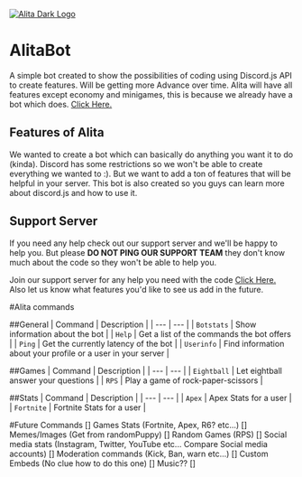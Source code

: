 [![Alita Dark Logo](https://cdn.discordapp.com/attachments/455063175277051934/679113277099474954/banner.PNG)](https://Alitabot.me 'Alita Bot')

# AlitaBot
A simple bot created to show the possibilities of coding using Discord.js API to create features. Will be getting more Advance over time. Alita will have all features except economy and minigames, this is because we already have a bot which does. [Click Here.](https://top.gg/bot/610459754258759680)

## Features of Alita
We wanted to create a bot which can basically do anything you want it to do (kinda). Discord has some restrictions so we won't be able to create everything we wanted to :). But we want to add a ton of features that will be helpful in your server. This bot is also created so you guys can learn more about discord.js and how to use it.

## Support Server
If you need any help check out our support server and we'll be happy to help you. But please **DO NOT PING OUR SUPPORT TEAM** they don't know much about the code so they won't be able to help you.

Join our support server for any help you need with the code [Click Here.](https://discord.gg/mRqjPTp)
Also let us know what features you'd like to see us add in the future.

#Alita commands

##General
| Command | Description |
| --- | --- |
| `Botstats` | Show information about the bot |
| `Help` | Get a list of the commands the bot offers |
| `Ping` | Get the currently latency of the bot |
| `Userinfo` | Find information about your profile or a user in your server |

##Games
| Command | Description |
| --- | --- |
| `Eightball` | Let eightball answer your questions |
| `RPS` | Play a game of rock-paper-scissors |

##Stats
| Command | Description |
| --- | --- |
| `Apex` | Apex Stats for a user |
| `Fortnite` | Fortnite Stats for a user |

#Future Commands
[] Games Stats (Fortnite, Apex, R6? etc...)
[] Memes/Images (Get from randomPuppy)
[] Random Games (RPS)
[] Social media stats (Instagram, Twitter, YouTube etc... Compare Social media accounts)
[] Moderation commands (Kick, Ban, warn etc...)
[] Custom Embeds (No clue how to do this one)
[] Music??
[]
